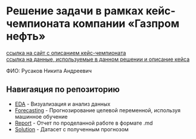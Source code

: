 # Решение задачи в рамках кейс-чемпионата компании «Газпром нефть»
[ссылка на сайт с описанием кейс-чемпионата](https://gpn.intelligence.cup.hack.aim.club/)  
[ссылка на данные, используемые в данном решении и описание кейса](https://drive.google.com/drive/folders/1EhVJR55-NZLPf1Z-VQDgr0BtkYSNjtN1)  

ФИО: Русаков Никита Андреевич
## Навигаяция по репозиторию
* [EDA](./EDA.ipynb) - Визуализация и анализ данных
* [Forecasting](./forecasting.ipynb) - Прогнозирование целевой переменной, используя машинное обучение
* [Report](/report/) - Отчет по проделанной работе в формате .md
* [Solution](./solution.parquet) - Датасет с полученным прогнозом
